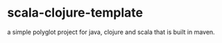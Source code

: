 scala-clojure-template
======================

a simple polyglot project for java, clojure and scala that is built in maven.  
